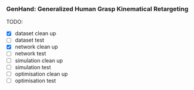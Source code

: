 ### GenHand: Generalized Human Grasp Kinematical Retargeting

TODO:
- [x] dataset clean up
- [ ] dataset test
- [x] network clean up
- [ ] network test
- [ ] simulation clean up
- [ ] simulation test
- [ ] optimisation clean up
- [ ] optimisation test